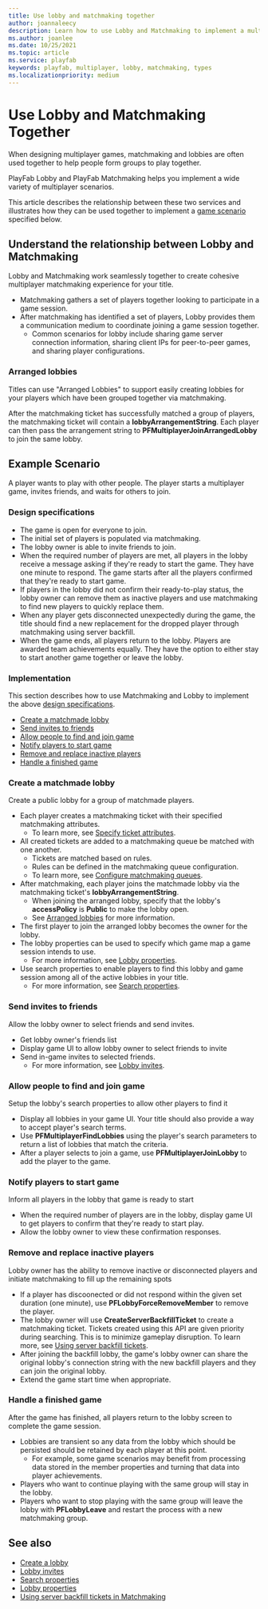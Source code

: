 ```yaml
---
title: Use lobby and matchmaking together
author: joannaleecy
description: Learn how to use Lobby and Matchmaking to implement a multiplayer game scenario.
ms.author: joanlee
ms.date: 10/25/2021
ms.topic: article
ms.service: playfab
keywords: playfab, multiplayer, lobby, matchmaking, types
ms.localizationpriority: medium
---
```


# Use Lobby and Matchmaking Together
 

When designing multiplayer games, matchmaking and lobbies are often used together to help people form groups to play together. 

PlayFab Lobby and PlayFab Matchmaking helps you implement a wide variety of multiplayer scenarios.

This article describes the relationship between these two services and illustrates how they can be used together to implement a [game scenario](#example-scenario) specified below.

## Understand the relationship between Lobby and Matchmaking

Lobby and Matchmaking work seamlessly together to create cohesive multiplayer matchmaking experience for your title. 

* Matchmaking gathers a set of players together looking to participate in a game session.
* After matchmaking has identified a set of players, Lobby provides them a communication medium to coordinate joining a game session together.
    * Common scenarios for lobby include sharing game server connection information, sharing client IPs for peer-to-peer games, and sharing player configurations.

### Arranged lobbies

Titles can use "Arranged Lobbies" to support easily creating lobbies for your players which have been grouped together via matchmaking.

After the matchmaking ticket has successfully matched a group of players, the matchmaking ticket will contain a __lobbyArrangementString__. Each player can then pass the arrangement string to __PFMultiplayerJoinArrangedLobby__ to join the same lobby.

## Example Scenario

A player wants to play with other people. The player starts a multiplayer game, invites friends, and waits for others to join.

### Design specifications

* The game is open for everyone to join. 
* The initial set of players is populated via matchmaking.
* The lobby owner is able to invite friends to join.
* When the required number of players are met, all players in the lobby receive a message asking if they're ready to start the game. They have one minute to respond. The game starts after all the players confirmed that they're ready to start game. 
* If players in the lobby did not confirm their ready-to-play status, the lobby owner can remove them as inactive players and use matchmaking to find new players to quickly replace them.
* When any player gets disconnected unexpectedly during the game, the title should find a new replacement for the dropped player through matchmaking using server backfill.
* When the game ends, all players return to the lobby. Players are awarded team achievements equally. They have the option to either stay to start another game together or leave the lobby.

### Implementation

This section describes how to use Matchmaking and Lobby to implement the above [design specifications](#design-specifications).

* [Create a matchmade lobby](#create-a-matchmade-lobby)
* [Send invites to friends](#send-invites-to-friends)
* [Allow people to find and join game](#allow-people-to-find-and-join-game)
* [Notify players to start game](#notify-players-to-start-game)
* [Remove and replace inactive players](#remove-and-replace-inactive-players)
* [Handle a finished game](#handle-a-finished-game)

### Create a matchmade lobby

Create a public lobby for a group of matchmade players.

* Each player creates a matchmaking ticket with their specified matchmaking attributes.
    * To learn more, see [Specify ticket attributes](../matchmaking/ticket-attributes.md).
* All created tickets are added to a matchmaking queue be matched with one another. 
    * Tickets are matched based on rules.
    * Rules can be defined in the matchmaking queue configuration.
    * To learn more, see [Configure matchmaking queues](../matchmaking/config-queues.md).
* After matchmaking, each player joins the matchmade lobby via the matchmaking ticket's __lobbyArrangementString__.
    * When joining the arranged lobby, specify that the lobby's __accessPolicy__ is __Public__ to make the lobby open.
    * See [Arranged lobbies](#arranged-lobbies) for more information.
* The first player to join the arranged lobby becomes the owner for the lobby.
* The lobby properties can be used to specify which game map a game session intends to use.
    * For more information, see [Lobby properties](lobby-properties.md).
* Use search properties to enable players to find this lobby and game session among all of the active lobbies in your title.
    * For more information, see [Search properties](define-search-keywords.md).

### Send invites to friends

Allow the lobby owner to select friends and send invites.

* Get lobby owner's friends list
* Display game UI to allow lobby owner to select friends to invite
* Send in-game invites to selected friends.
    * For more information, see [Lobby invites](lobby-invites.md).

### Allow people to find and join game

Setup the lobby's search properties to allow other players to find it

* Display all lobbies in your game UI. Your title should also provide a way to accept player's search terms.
* Use __PFMultiplayerFindLobbies__ using the player's search parameters to return a list of lobbies that match the criteria.
* After a player selects to join a game, use __PFMultiplayerJoinLobby__ to add the player to the game.

### Notify players to start game 

Inform all players in the lobby that game is ready to start

* When the required number of players are in the lobby, display game UI to get players to confirm that they're ready to start play.
* Allow the lobby owner to view these confirmation responses.

### Remove and replace inactive players 

Lobby owner has the ability to remove inactive or disconnected players and initiate matchmaking to fill up the remaining spots

* If a player has discoonected or did not respond within the given set duration (one minute), use __PFLobbyForceRemoveMember__ to remove the player.
* The lobby owner will use __CreateServerBackfillTicket__ to create a matchmaking ticket. Tickets created using this API are given priority during searching. This is to minimize gameplay disruption. To learn more, see [Using server backfill tickets](../matchmaking/backfill-tickets.md).
* After joining the backfill lobby, the game's lobby owner can share the original lobby's connection string with the new backfill players and they can join the original lobby.
* Extend the game start time when appropriate.

### Handle a finished game

After the game has finished, all players return to the lobby screen to complete the game session.

* Lobbies are transient so any data from the lobby which should be persisted should be retained by each player at this point.
    * For example, some game scenarios may benefit from processing data stored in the member properties and turning that data into player achievements.
* Players who want to continue playing with the same group will stay in the lobby.
* Players who want to stop playing with the same group will leave the lobby with __PFLobbyLeave__ and restart the process with a new matchmaking group.

## See also

* [Create a lobby](create-a-lobby.md)
* [Lobby invites](lobby-invites.md)
* [Search properties](define-search-keywords.md)
* [Lobby properties](lobby-properties.md)
* [Using server backfill tickets in Matchmaking](../matchmaking/backfill-tickets.md)
